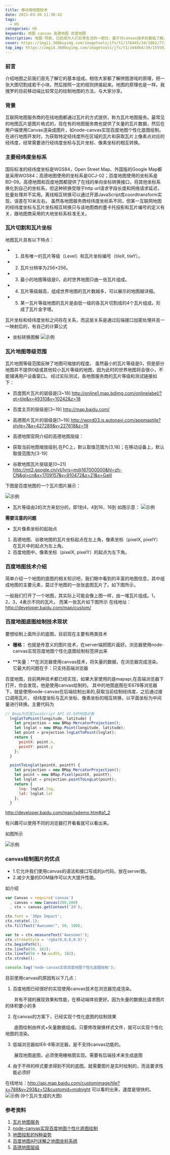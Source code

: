 ```yaml
---
title: 移动端地图技术
date: 2021-03-30 11:38:42
tags:
  - H5
categories: H5
keywords: 地图 canvas 高德地图 百度地图
description: 地图-导航，已经成为人们日常生活的一部分，基于对canvas技术的基础了解，和怀着对定位、导航的好奇，本文章介绍了移动端地图的一些基本知识。
cover: https://img11.360buyimg.com/imagetools/jfs/t1/176445/34/1081/7722/6062cac8E096ccfe6/2b804b2da41b957c.jpg
top_img: https://img14.360buyimg.com/imagetools/jfs/t1/164864/39/15559/8032/6062caceE2909bfa7/7d163b4f68444638.jpg
---
```


### 前言
介绍地图之前我们首先了解它的基本组成。相信大家都了解拼图游戏的原理，把一张大图切割成若干小块，然后按照一定的规则拼接起来。地图的原理也是一样。我搜罗的目前移动端比较常见的绘制地图的方法，与大家分享。


### 背景
互联网地图服务商的在线地图都通过瓦片的方式提供，称为瓦片地图服务。最常见的地图瓦片是图片格式的，现在有的地图服务商也提供了矢量的瓦片数据，然后在用户端使用Canvas渲染成图片，如node-canvas实现百度地图个性化底图绘制。
在进行地图开发时，为获取特定经纬度所在区域的瓦片和获取瓦片上像素点对应的经纬度，经常需要进行经纬度坐标与瓦片坐标、像素坐标的相互转换。


### 主要经纬度坐标系

国际标准的经纬度坐标是WGS84，Open Street Map、外国版的Google Map都是采用WGS84；高德地图使用的坐标系是GCJ-02；百度地图使用的坐标系是BD-09。高德地图和百度地图都提供了在线的单向坐标转换接口，将其他坐标系换化到自己的坐标系，但这种转换受限于http url请求字段长度和网络请求延迟，批量处理并不实用。离线相互转换可以通过开源JavaScript库coordtransform实现，误差在10米左右。
虽然各地图服务商经纬度坐标系不同，但某一互联网地图的经纬度坐标与瓦片坐标相互转换只与该地图商的墨卡托投影和瓦片编号的定义有关，跟地图商采用的大地坐标系标准无关。


### 瓦片切割和瓦片坐标

地图瓦片具有以下特点：

- 1. 具有唯一的瓦片等级（Level）和瓦片坐标编号（tileX, tileY）。
- 2. 瓦片分辨率为256$\times$256。
- 3. 最小的地图等级是0，此时世界地图只由一张瓦片组成。
- 4. 瓦片等级越高，组成世界地图的瓦片数越多，可以展示的地图越详细。
- 5. 某一瓦片等级地图的瓦片是由低一级的各瓦片切割成的4个瓦片组成，形成了瓦片金字塔。

瓦片坐标和经纬度坐标之间存在关系，而这层关系是通过后端接口加密处理并且一一映射后的，有自己的计算公式
- 坐标转换图解
![示例](66.png)

### 瓦片地图等级范围

瓦片地图等级范围反映了地图可缩放的程度。
虽然最小的瓦片等级是0，但是部分地图并不提供0级或其他较小瓦片等级的地图，因为此时的世界地图将会很小，不能铺满用户设备窗口。
经过实际测试，各地图服务商的瓦片等级和测试链接如下：

- 百度图片瓦片的层级是[3~18] http://online1.map.bdimg.com/onlinelabel/?qt=tile&x=49310&y=10242&z=18
- 百度主页的层级是[3~19] http://map.baidu.com/
- 高德图片瓦片的层级是[1~19] http://wprd03.is.autonavi.com/appmaptile?style=7&x=427289&y=227618&z=19
- 高德地图官网介绍的高德地图层级：

- 获取当前地图缩放级别,在PC上，默认取值范围为[3,18]；在移动设备上，默认取值范围为[3-19]

- 谷歌地图瓦片层级是[0~21] http://mt2.google.cn/vt/lyrs=m@167000000&hl=zh-CN&gl=cn&x=1709157&y=910472&z=21&s=Galil

下图是百度地图的一个瓦片图片展示：

![示例](44.png)

- 瓦片等级由2的次方来划分的，即1到4，4到16，16到
如图示意：
![示例](33.jpg)

**需要注意的问题**

- 瓦片像素坐标的起始点
1. 高德地图、谷歌地图的瓦片坐标起点在左上角，像素坐标（pixelX, pixelY）在瓦片中的起点为左上角。
2. 百度地图中，像素坐标（pixelX, pixelY）的起点为左下角。


### 百度地图技术介绍

简单介绍一个地图的底图的相关知识吧，我们眼中看到的丰富的地图信息，其中组成地图的主要元素，莫过于地图的一张张底图瓦片了。如下图所示，

一般我们打开了一个地图，其实际上可能会像上图一样，由一堆瓦片组成。1，2，3，4表示不同的瓦片。 而某一张瓦片如下图所示
在线地址：http://developer.baidu.com/map/custom/ 


### 百度地图底图绘制技术现状

要想绘制上面所示的底图，目前现在主要有两类技术

- **栅格：** 也就是传意义的图片技术，在server端把图片画好。浏览器使用node-canvas实现百度地图个性化底图绘制标签拼出来

- **矢量：**在浏览器使用canvas技术，将矢量的数据，在浏览器完成渲染。它最大的问题在于：只支持高端浏览器

 

百度地图，目前两种技术都已经实现，如果大家使用的是mapapi,在高端浏览器下打开，你会发现，他是使用canvas绘制的。
其中的地图底图在IE678等浏览器下，就是使用node-canvas在后端绘制出来的,获取当前绘制经纬度，之后通过接口调用瓦片，
经纬度坐标与瓦片坐标、像素坐标的相互转换，以平面坐标为中间量进行转换。主要代码为

```js
// Bmap为百度JavaScript API V2.0的地图对象
  lnglatToPoint(longitude, latitude) {
    let projection = new BMap.MercatorProjection();
    let lnglat = new BMap.Point(longitude, latitude);
    let point = projection.lngLatToPoint(lnglat);
    return {
      pointX: point.x,
      pointY: point.y
    };
  }

  pointToLnglat(pointX, pointY) {
    let projection = new BMap.MercatorProjection();
    let point = new BMap.Pixel(pointX, pointY);
    let lnglat = projection.pointToLngLat(point);
    return {
      lng: lnglat.lng,
      lat: lnglat.lat
    };
  }
```

http://developer.baidu.com/map/jsdemo.htm#a1_2

有兴趣可以使用不同的浏览器打开看看就可以看出来。

如图所示

![示例](55.jpg)


### canvas绘制图片的优点

- 1.它允许我们使用canvas的语法和接口写成的js代码，放在server跑。
- 2.减少大量的DOM操作可以大大提升性能。

如介绍

```js
var Canvas = require('canvas')
  , canvas = new Canvas(200,200)
  , ctx = canvas.getContext('2d');

ctx.font = '30px Impact';
ctx.rotate(.1);
ctx.fillText("Awesome!", 50, 100);

var te = ctx.measureText('Awesome!');
ctx.strokeStyle = 'rgba(0,0,0,0.5)';
ctx.beginPath();
ctx.lineTo(50, 102);
ctx.lineTo(50 + te.width, 102);
ctx.stroke();

console.log('node-canvas实现百度地图个性化底图绘制');
```

目前使用canvas的原因有以下几点：

1. 百度地图已经很好的实现使用canvas技术在浏览器完成渲染。

　　并有不错的展现效果和性能，在移动端体验更好。因为矢量的数据比请求图片的体积要小的多

2. 在canvas的方案下，已经实现个性化底图的绘制效果

　　底图绘制由样式+矢量数据组成。只要修改替换样式文件，就可以实现个性化地图的渲染。

3. 低端浏览器如IE6-8等浏览器，是不支持canvas功能的。

　　展现地图底图，必须使用栅格图实现。需要有后端技术来生成底图

4. 由于不样的样式要求得到不同的底图。就需要图片是实时绘制的，而且要求性能必须好


在线地址：http://api.map.baidu.com/customimage/tile?x=788&y=293&z=12&customid=midnight
可以看的出来，速度是很快的。
![示例](22.png)
(9个瓦片生成的大图)  



### 参考资料

1. [瓦片地图服务](https://en.wikipedia.org/wiki/Tile_Map_Service)
2. [node-canvas实现百度地图个性化底图绘制](http://www.cnblogs.com/well1010/articles/baidu-map-node-canvas.html)
3. [地图投影的N种姿势](http://blog.sina.com.cn/s/blog_517eed9f0102w4rm.html)
4. [百度地图API详解之地图坐标系统](http://www.cnblogs.com/jz1108/archive/2011/07/02/2095376.html)
5. [高德地图层级](http://lbs.amap.com/api/javascript-api/reference/map/)




